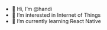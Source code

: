 - 👋 Hi, I’m @handi
- 👀 I’m interested in Internet of Things
- 🌱 I’m currently learning React Native
<!-- - 💞️ I’m looking to collaborate on Web Developer or Android Studio -->
<!-- - 📫 How to reach me ... -->

<!---
handihanafi/handihanafi is a ✨ special ✨ repository because its `README.md` (this file) appears on your GitHub profile.
You can click the Preview link to take a look at your changes.
--->
